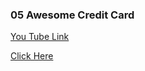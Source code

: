 ### 05 Awesome Credit Card

[You Tube Link](https://www.youtube.com/watch?v=S-bRjdEAxGo&list=PLwGdqUZWnOp2JYAoNE_-7sSWcIeO1A-xi&index=16)

[Click Here](http://credit-card-css.surge.sh/)